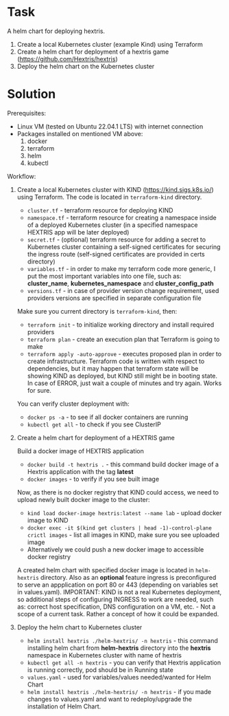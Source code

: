 # Task
A helm chart for deploying hextris.


1. Create a local Kubernetes cluster (example Kind) using Terraform
2. Create a helm chart for deployment of a hextris game (https://github.com/Hextris/hextris)
3. Deploy the helm chart on the Kubernetes cluster

# Solution
Prerequisites:
* Linux VM (tested on Ubuntu 22.04.1 LTS) with internet connection
* Packages installed on mentioned VM above:
    1. docker
    2. terraform
    3. helm
    4. kubectl

Workflow:
1. Create a local Kubernetes cluster with KIND (https://kind.sigs.k8s.io/) using Terraform. The code is located in `terraform-kind` directory.
   * `cluster.tf` - terraform resource for deploying KIND
   * `namespace.tf` - terraform resource for creating a namespace inside of a deployed Kubernetes cluster (in a specified namespace HEXTRIS app will be later deployed)
   * `secret.tf` - (optional) terraform resource for adding a secret to Kubernetes cluster containing a self-signed certificates for securing the ingress route (self-signed certificates are provided in certs directory)
   * `variables.tf` - in order to make my terraform code more generic, I put the most important variables into one file, such as: **cluster_name**, **kubernetes_namespace** and **cluster_config_path**
   * `versions.tf` - in case of provider version change requirement, used providers versions are specified in separate configuration file
   
   Make sure you current directory is `terraform-kind`, then:

      * ```terraform init``` - to initialize working directory and install required providers
      * ```terraform plan``` - create an execution plan that Terraform is going to make
      * ```terraform apply -auto-approve``` - executes proposed plan in order to create infrastructure. Terraform code is written with respect to dependencies, but it may happen that terraform state will be showing KIND as deployed, but KIND still might be in booting state. In case of ERROR, just wait a couple of minutes and try again. Works for sure. 
      
   You can verify cluster deployment with:
      * `docker ps -a` - to see if all docker containers are running
      * `kubectl get all` - to check if you see ClusterIP

2. Create a helm chart for deployment of a HEXTRIS game

   Build a docker image of HEXTRIS application
   * `docker build -t hextris .` - this command build docker image of a Hextris application with the tag **latest**
   * `docker images` - to verify if you see built image
   
   Now, as there is no docker registry that KIND could access, we need to upload newly built docker image to the cluster:
      * `kind load docker-image hextris:latest --name lab` - upload docker image to KIND
      * `docker exec -it $(kind get clusters | head -1)-control-plane crictl images` - list all images in KIND, make sure you see uploaded image
      * Alternatively we could push a new docker image to accessible docker registry
      
   A created helm chart with specified docker image is located in `helm-hextris` directory. Also as an **optional** feature ingress is preconfigured to serve an appplication on port 80 or 443 (depending on variables set in values.yaml). IMPORTANT: KIND is not a real Kubernetes deployment, so additional steps of configuring INGRESS to work are needed, such as: correct host specification, DNS configuration on a VM, etc. - Not a scope of a current task. Rather a concept of how it could be expanded. 
   
3. Deploy the helm chart to Kubernetes cluster
   * `helm install hextris ./helm-hextris/ -n hextris` - this command installing helm chart from **helm-hextris** directory into the **hextris** namespace in Kubernetes cluster with name of hextris
   * `kubectl get all -n hextris` - you can verify that Hextris application is running correctly, pod should be in Running state
   * `values.yaml` - used for variables/values needed/wanted for Helm Chart
   * `helm install hextris ./helm-hextris/ -n hextris` - if you made changes to values.yaml and want to redeploy/upgrade the installation of Helm Chart.

 


